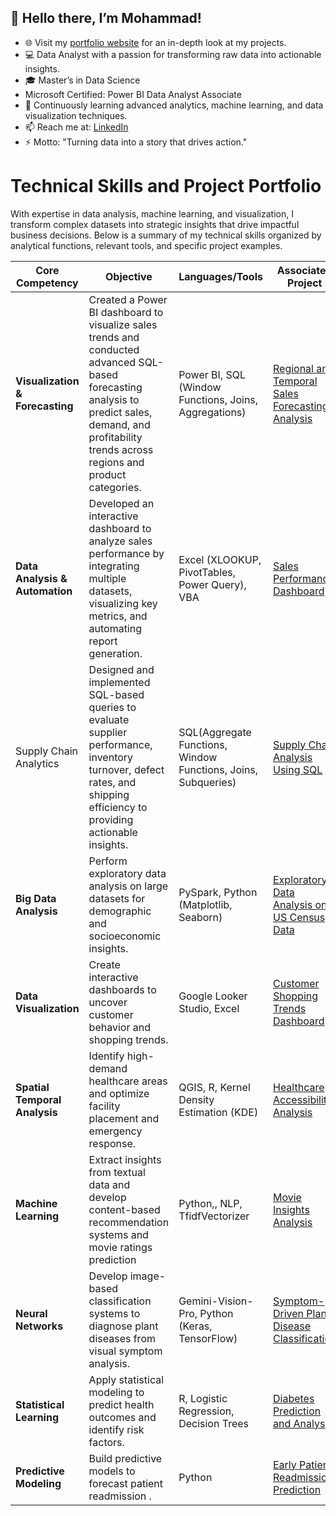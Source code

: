 ## 👋 Hello there, I’m Mohammad!


- 🌐 Visit my [portfolio website](https://sakib1605.github.io/) for an in-depth look at my projects.
- 💻 Data Analyst with a passion for transforming raw data into actionable insights.
- 🎓 Master’s in Data Science
- Microsoft Certified: Power BI Data Analyst Associate
- 🌱 Continuously learning advanced analytics, machine learning, and data visualization techniques.
- 📫 Reach me at: [LinkedIn](https://www.linkedin.com/in/mohammad-sakib-islam-w/)
- ⚡ Motto: "Turning data into a story that drives action."


# Technical Skills and Project Portfolio

With expertise in data analysis, machine learning, and visualization, I transform complex datasets into strategic insights that drive impactful business decisions. Below is a summary of my technical skills organized by analytical functions, relevant tools, and specific project examples.

| **Core Competency**        | **Objective**                                                                                           | **Languages/Tools**                                             | **Associated Project**                                                                                                  |
|--------------------------------|---------------------------------------------------------------------------------------------------------|------------------------------------------------------------------|--------------------------------------------------------------------------------------------------------------------------|
| **Visualization & Forecasting**   | Created a Power BI dashboard to visualize sales trends and conducted advanced SQL-based forecasting analysis to predict sales, demand, and profitability trends across regions and product categories. | Power BI, SQL (Window Functions, Joins, Aggregations) | [Regional and Temporal Sales Forecasting Analysis](https://github.com/Sakib1605/Regional-and-Temporal-Sales-Performance-Analysis-with-Forecasting-Insights) |
| **Data Analysis & Automation** | Developed an interactive dashboard to analyze sales performance by integrating multiple datasets, visualizing key metrics, and automating report generation. | Excel (XLOOKUP, PivotTables, Power Query), VBA                                      | [Sales Performance Dashboard](https://github.com/Sakib1605/Sales-Performance-Analysis-Dashboard-Using-Excel)               |
| Supply Chain Analytics  | Designed and implemented SQL-based queries to evaluate supplier performance, inventory turnover, defect rates, and shipping efficiency to providing actionable insights. | SQL(Aggregate Functions, Window Functions, Joins, Subqueries)              | [Supply Chain Analysis Using SQL](https://github.com/Sakib1605/Supply_Chain_Analysis_Using_Sql) |
| **Big Data Analysis**          | Perform exploratory data analysis on large datasets for demographic and socioeconomic insights.        | PySpark, Python (Matplotlib, Seaborn)                            | [Exploratory Data Analysis on US Census Data](https://sakib1605.github.io/portfolio/#big-data-eda](https://github.com/Sakib1605/Exploratory_Data_Analysis_using_PySpark))                      |
| **Data Visualization**         | Create interactive dashboards to uncover customer behavior and shopping trends.                        | Google Looker Studio, Excel                             | [Customer Shopping Trends Dashboard](https://github.com/Sakib1605/Customer_Shopping_Trends_Dashboard_using_Looker_Studio)         |
| **Spatial Temporal Analysis**  | Identify high-demand healthcare areas and optimize facility placement and emergency response.          | QGIS, R, Kernel Density Estimation (KDE)           | [Healthcare Accessibility Analysis](https://github.com/Sakib1605/Healthcare_Accessibility_Analysis)           |
| **Machine Learning**           | Extract insights from textual data and develop content-based recommendation systems  and movie ratings prediction               | Python,, NLP, TfidfVectorizer                      | [Movie Insights Analysis](https://github.com/Sakib1605/Movie_Recommendation_and_Insights_Analysis)                               |
| **Neural Networks**            | Develop image-based classification systems to diagnose plant diseases from visual symptom analysis.    | Gemini-Vision-Pro, Python (Keras, TensorFlow)                    | [Symptom-Driven Plant Disease Classification](https://github.com/Sakib1605/Symptom_Driven_Plant_Disease_Classification)      |
| **Statistical Learning**       | Apply statistical modeling to predict health outcomes and identify risk factors.                      | R, Logistic Regression, Decision Trees                           | [Diabetes Prediction and Analysis](https://github.com/Sakib1605/Case_study_Pima_Indian_Diabetes_Dataset)              |
| **Predictive Modeling**         | Build predictive models to forecast patient readmission .    | Python     | [Early Patient Readmission Prediction](https://github.com/Sakib1605/Early_Patient_Readmission_Prediction)                           |



<!--
**Sakib1605/Sakib1605** is a ✨ _special_ ✨ repository because its `README.md` (this file) appears on your GitHub profile.

Here are some ideas to get you started:



- 🔭 I’m currently working on ...
- 🌱 I’m currently learning ...
- 👯 I’m looking to collaborate on ...
- 🤔 I’m looking for help with ...
- 💬 Ask me about ...
- 📫 How to reach me: ...
- 😄 Pronouns: ...
- ⚡ Fun fact: ...
-->
